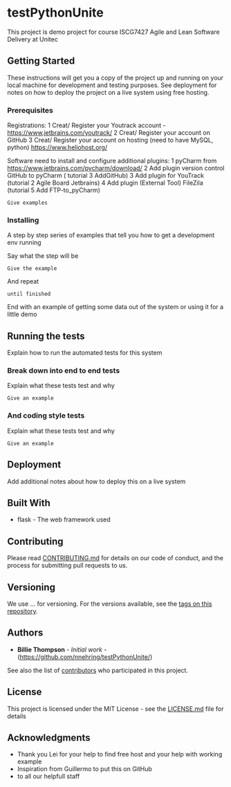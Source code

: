 # testPythonUnite


This project is demo project for course ISCG7427 Agile and Lean Software Delivery at Unitec

## Getting Started

These instructions will get you a copy of the project up and running on your local machine for development and testing purposes. See deployment for notes on how to deploy the project on a live system  using free hosting.

### Prerequisites
Registrations:
  1 Creat/ Register  your Youtrack account - https://www.jetbrains.com/youtrack/
  2 Creat/ Register  your account on GitHub
  3 Creat/ Register  your account on hosting (need to have MySQL, python) https://www.heliohost.org/


Software need to install and configure additional plugins:
  1 pyCharm from https://www.jetbrains.com/pycharm/download/
  2 Add plugin version control GitHub to pyCharm ( tutorial 3 AddGitHub)
  3 Add plugin for YouTrack (tutorial 2 Agile Board Jetbrains)
  4 Add plugin (External Tool) FileZila (tutorial 5 Add FTP-to_pyCharm)


```
Give examples
```

### Installing

A step by step series of examples that tell you how to get a development env running

Say what the step will be

```
Give the example
```

And repeat

```
until finished
```

End with an example of getting some data out of the system or using it for a little demo

## Running the tests

Explain how to run the automated tests for this system

### Break down into end to end tests

Explain what these tests test and why

```
Give an example
```

### And coding style tests

Explain what these tests test and why

```
Give an example
```

## Deployment

Add additional notes about how to deploy this on a live system

## Built With

* flask - The web framework used


## Contributing

Please read [CONTRIBUTING.md](https://github.com/nnehring/testPythonUnite/) for details on our code of conduct, and the process for submitting pull requests to us.

## Versioning

We use ... for versioning. For the versions available, see the [tags on this repository](https://github.com/your/project/tags). 

## Authors

* **Billie Thompson** - *Initial work* - (https://github.com/nnehring/testPythonUnite/)

See also the list of [contributors](https://github.com/nnehring/testPythonUnite/project/contributors) who participated in this project.

## License

This project is licensed under the MIT License - see the [LICENSE.md](LICENSE.md) file for details

## Acknowledgments

* Thank you Lei for your help to find free host and your help with working example
* Inspiration from Guillermo to put this on GitHub
* to all our helpfull staff
